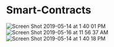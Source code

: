 # Smart-Contracts
![Screen Shot 2019-05-14 at 1 40 01 PM](https://user-images.githubusercontent.com/41807219/58131986-fd08b400-7bd4-11e9-8ef0-b4064522cc19.png)
![Screen Shot 2019-05-16 at 11 56 37 AM](https://user-images.githubusercontent.com/41807219/58132034-1d387300-7bd5-11e9-94ec-5ce3673bcc67.png)
![Screen Shot 2019-05-14 at 1 40 18 PM](https://user-images.githubusercontent.com/41807219/58132038-1f9acd00-7bd5-11e9-8f98-785168e19f26.png)
